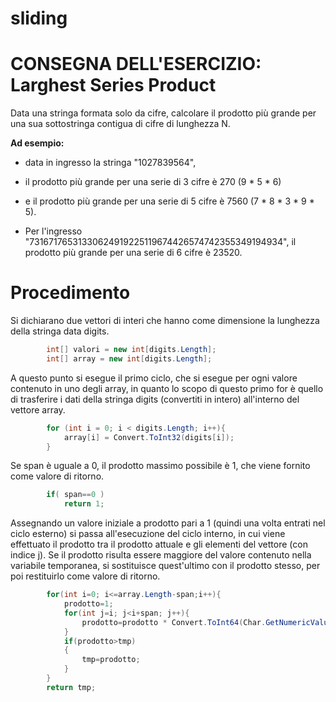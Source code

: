 # sliding
# CONSEGNA DELL'ESERCIZIO: Larghest Series Product

Data una stringa formata solo da cifre, calcolare il prodotto più grande per una sua sottostringa contigua di cifre di lunghezza N.

**Ad esempio:**

- data in ingresso la stringa "1027839564", 
- il prodotto più grande per una serie di 3 cifre è 270 (9 * 5 * 6)
- e il prodotto più grande per una serie di 5 cifre è 7560 (7 * 8 * 3 * 9 * 5).

- Per l'ingresso "73167176531330624919225119674426574742355349194934", il prodotto più grande per una serie di 6 cifre è 23520.

# Procedimento

Si dichiarano due vettori di interi che hanno come dimensione la lunghezza della stringa data digits.

```csharp
        int[] valori = new int[digits.Length];
        int[] array = new int[digits.Length];
```
A questo punto si esegue il primo ciclo, che si esegue per ogni valore contenuto in uno degli array, in quanto lo scopo di questo primo for è quello di trasferire i dati della stringa digits (convertiti in intero) all'interno del vettore array.

```csharp
        for (int i = 0; i < digits.Length; i++){
            array[i] = Convert.ToInt32(digits[i]);
        }
```

Se span è uguale a 0, il prodotto massimo possibile è 1, che viene fornito come valore di ritorno.

```csharp
        if( span==0 )
            return 1;
```
Assegnando un valore iniziale a prodotto pari a 1 (quindi una volta entrati nel ciclo esterno) si passa all'esecuzione del ciclo interno, in cui viene effettuato il prodotto tra il prodotto attuale e gli elementi del vettore (con indice j).
Se il prodotto risulta essere maggiore del valore contenuto nella variabile temporanea, si sostituisce quest'ultimo con il prodotto stesso, per poi restituirlo come valore di ritorno.
```csharp
        for(int i=0; i<=array.Length-span;i++){
            prodotto=1;
            for(int j=i; j<i+span; j++){
                prodotto=prodotto * Convert.ToInt64(Char.GetNumericValue(array[j]));
            }
            if(prodotto>tmp)
            {
                tmp=prodotto;
            }
        }
        return tmp;
```
